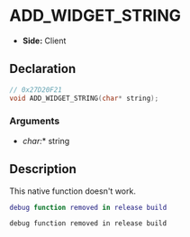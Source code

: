 # ADD_WIDGET_STRING
- **Side:** Client

## Declaration
```cpp
// 0x27D20F21
void ADD_WIDGET_STRING(char* string);
```

### Arguments
- **char*:** string

## Description
This native function doesn't work.

```lua
debug function removed in release build
```

```squirrel
debug function removed in release build
```